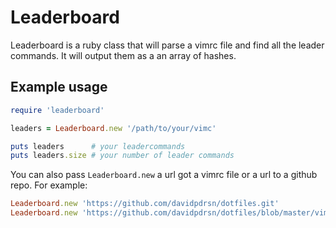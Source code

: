 # Leaderboard

Leaderboard is a ruby class that will parse a vimrc file and find all the leader commands. It will output them as a an array of hashes.

## Example usage

```ruby
require 'leaderboard'

leaders = Leaderboard.new '/path/to/your/vimc'

puts leaders      # your leadercommands
puts leaders.size # your number of leader commands
```

You can also pass `Leaderboard.new` a url got a vimrc file or a url to a github repo. For example:

```ruby
Leaderboard.new 'https://github.com/davidpdrsn/dotfiles.git'
Leaderboard.new 'https://github.com/davidpdrsn/dotfiles/blob/master/vimrc'
```
